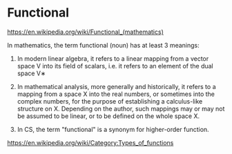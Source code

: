 # Functional

https://en.wikipedia.org/wiki/Functional_(mathematics)

In mathematics, the term functional (noun) has at least 3 meanings:

1. In modern linear algebra, it refers to a linear mapping from a vector space V into its field of scalars, i.e. it refers to an element of the dual space V∗

2. In mathematical analysis, more generally and historically, it refers to a mapping from a space X into the real numbers, or sometimes into the complex numbers, for the purpose of establishing a calculus-like structure on X. Depending on the author, such mappings may or may not be assumed to be linear, or to be defined on the whole space X.

3. In CS, the term "functional" is a synonym for higher-order function.


https://en.wikipedia.org/wiki/Category:Types_of_functions
